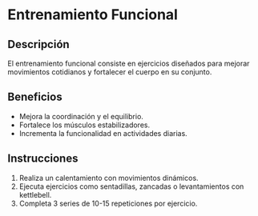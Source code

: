 # Entrenamiento Funcional

## Descripción
El entrenamiento funcional consiste en ejercicios diseñados para mejorar movimientos cotidianos y fortalecer el cuerpo en su conjunto.

## Beneficios
- Mejora la coordinación y el equilibrio.
- Fortalece los músculos estabilizadores.
- Incrementa la funcionalidad en actividades diarias.

## Instrucciones
1. Realiza un calentamiento con movimientos dinámicos.
2. Ejecuta ejercicios como sentadillas, zancadas o levantamientos con kettlebell.
3. Completa 3 series de 10-15 repeticiones por ejercicio.
